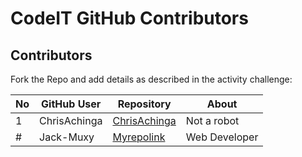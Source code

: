 # CodeIT GitHub Contributors

## Contributors

Fork the Repo and add details as described in the activity challenge:


|No  |GitHub User  |Repository  |About  |
|---------|---------|---------|---------|
|1     |    ChrisAchinga    |     [ChrisAchinga](https://github.com/ChrisAchinga/ChrisAchinga)    |    Not a robot     |
|#    |    Jack-Muxy     |     [Myrepolink](https://github.com/Jack-Muxy/github-collaborations)    |    Web Developer     |
